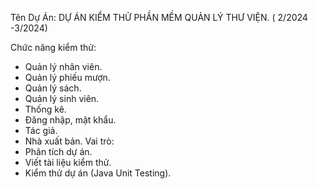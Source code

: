 Tên Dự Án: DỰ ÁN KIỂM THỬ PHẦN MỀM QUẢN LÝ THƯ VIỆN. ( 2/2024 -3/2024)

Chức năng kiểm thử:
  + Quản lý nhân viên.
  + Quản lý phiếu mượn.
  + Quản lý sách.
  + Quản lý sinh viên.
  + Thống kê.
  + Đăng nhập, mật khẩu.
  + Tác giả.
  + Nhà xuất bản.
Vai trò:
  + Phân tích dự án.
  + Viết tài liệu kiểm thử.
  + Kiểm thử dự án (Java Unit Testing).

